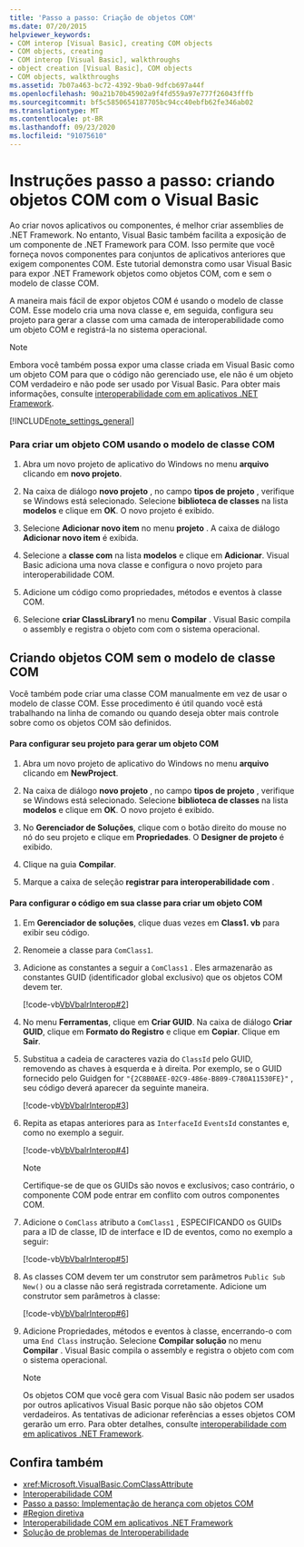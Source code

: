 ```yaml
---
title: 'Passo a passo: Criação de objetos COM'
ms.date: 07/20/2015
helpviewer_keywords:
- COM interop [Visual Basic], creating COM objects
- COM objects, creating
- COM interop [Visual Basic], walkthroughs
- object creation [Visual Basic], COM objects
- COM objects, walkthroughs
ms.assetid: 7b07a463-bc72-4392-9ba0-9dfcb697a44f
ms.openlocfilehash: 90a21b70b45902a9f4fd559a97e777f26043fffb
ms.sourcegitcommit: bf5c5850654187705bc94cc40ebfb62fe346ab02
ms.translationtype: MT
ms.contentlocale: pt-BR
ms.lasthandoff: 09/23/2020
ms.locfileid: "91075610"
---
```

# <a name="walkthrough-creating-com-objects-with-visual-basic"></a>Instruções passo a passo: criando objetos COM com o Visual Basic

Ao criar novos aplicativos ou componentes, é melhor criar assemblies de .NET Framework. No entanto, Visual Basic também facilita a exposição de um componente de .NET Framework para COM. Isso permite que você forneça novos componentes para conjuntos de aplicativos anteriores que exigem componentes COM. Este tutorial demonstra como usar Visual Basic para expor .NET Framework objetos como objetos COM, com e sem o modelo de classe COM.  
  
 A maneira mais fácil de expor objetos COM é usando o modelo de classe COM. Esse modelo cria uma nova classe e, em seguida, configura seu projeto para gerar a classe com uma camada de interoperabilidade como um objeto COM e registrá-la no sistema operacional.  
  
> [!NOTE]
> Embora você também possa expor uma classe criada em Visual Basic como um objeto COM para que o código não gerenciado use, ele não é um objeto COM verdadeiro e não pode ser usado por Visual Basic. Para obter mais informações, consulte [interoperabilidade com em aplicativos .NET Framework](com-interoperability-in-net-framework-applications.md).  
  
[!INCLUDE[note_settings_general](~/includes/note-settings-general-md.md)]  
  
### <a name="to-create-a-com-object-by-using-the-com-class-template"></a>Para criar um objeto COM usando o modelo de classe COM  
  
1. Abra um novo projeto de aplicativo do Windows no menu **arquivo** clicando em **novo projeto**.  
  
2. Na caixa de diálogo **novo projeto** , no campo **tipos de projeto** , verifique se Windows está selecionado. Selecione **biblioteca de classes** na lista **modelos** e clique em **OK**. O novo projeto é exibido.  
  
3. Selecione **Adicionar novo item** no menu **projeto** . A caixa de diálogo **Adicionar novo item** é exibida.  
  
4. Selecione a **classe com** na lista **modelos** e clique em **Adicionar**. Visual Basic adiciona uma nova classe e configura o novo projeto para interoperabilidade COM.  
  
5. Adicione um código como propriedades, métodos e eventos à classe COM.  
  
6. Selecione **criar ClassLibrary1** no menu **Compilar** . Visual Basic compila o assembly e registra o objeto com com o sistema operacional.  
  
## <a name="creating-com-objects-without-the-com-class-template"></a>Criando objetos COM sem o modelo de classe COM  

 Você também pode criar uma classe COM manualmente em vez de usar o modelo de classe COM. Esse procedimento é útil quando você está trabalhando na linha de comando ou quando deseja obter mais controle sobre como os objetos COM são definidos.  
  
#### <a name="to-set-up-your-project-to-generate-a-com-object"></a>Para configurar seu projeto para gerar um objeto COM  
  
1. Abra um novo projeto de aplicativo do Windows no menu **arquivo** clicando em **NewProject**.  
  
2. Na caixa de diálogo **novo projeto** , no campo **tipos de projeto** , verifique se Windows está selecionado. Selecione **biblioteca de classes** na lista **modelos** e clique em **OK**. O novo projeto é exibido.  
  
3. No **Gerenciador de Soluções**, clique com o botão direito do mouse no nó do seu projeto e clique em **Propriedades**. O **Designer de projeto** é exibido.  
  
4. Clique na guia **Compilar**.  
  
5. Marque a caixa de seleção **registrar para interoperabilidade com** .  
  
#### <a name="to-set-up-the-code-in-your-class-to-create-a-com-object"></a>Para configurar o código em sua classe para criar um objeto COM  
  
1. Em **Gerenciador de soluções**, clique duas vezes em **Class1. vb** para exibir seu código.  
  
2. Renomeie a classe para `ComClass1`.  
  
3. Adicione as constantes a seguir a `ComClass1` . Eles armazenarão as constantes GUID (identificador global exclusivo) que os objetos COM devem ter.  
  
     [!code-vb[VbVbalrInterop#2](~/samples/snippets/visualbasic/VS_Snippets_VBCSharp/VbVbalrInterop/VB/Class1.vb#2)]  
  
4. No menu **Ferramentas**, clique em **Criar GUID**. Na caixa de diálogo **Criar GUID**, clique em **Formato do Registro** e clique em **Copiar**. Clique em **Sair**.  
  
5. Substitua a cadeia de caracteres vazia do `ClassId` pelo GUID, removendo as chaves à esquerda e à direita. Por exemplo, se o GUID fornecido pelo Guidgen for `"{2C8B0AEE-02C9-486e-B809-C780A11530FE}"` , seu código deverá aparecer da seguinte maneira.  
  
     [!code-vb[VbVbalrInterop#3](~/samples/snippets/visualbasic/VS_Snippets_VBCSharp/VbVbalrInterop/VB/Class1.vb#3)]  
  
6. Repita as etapas anteriores para as `InterfaceId` `EventsId` constantes e, como no exemplo a seguir.  
  
     [!code-vb[VbVbalrInterop#4](~/samples/snippets/visualbasic/VS_Snippets_VBCSharp/VbVbalrInterop/VB/Class1.vb#4)]  
  
    > [!NOTE]
    > Certifique-se de que os GUIDs são novos e exclusivos; caso contrário, o componente COM pode entrar em conflito com outros componentes COM.  
  
7. Adicione o `ComClass` atributo a `ComClass1` , ESPECIFICANDO os GUIDs para a ID de classe, ID de interface e ID de eventos, como no exemplo a seguir:  
  
     [!code-vb[VbVbalrInterop#5](~/samples/snippets/visualbasic/VS_Snippets_VBCSharp/VbVbalrInterop/VB/Class1.vb#5)]  
  
8. As classes COM devem ter um construtor sem parâmetros `Public Sub New()` ou a classe não será registrada corretamente. Adicione um construtor sem parâmetros à classe:  
  
     [!code-vb[VbVbalrInterop#6](~/samples/snippets/visualbasic/VS_Snippets_VBCSharp/VbVbalrInterop/VB/Class1.vb#6)]  
  
9. Adicione Propriedades, métodos e eventos à classe, encerrando-o com uma `End Class` instrução. Selecione **Compilar solução** no menu **Compilar** . Visual Basic compila o assembly e registra o objeto com com o sistema operacional.  
  
    > [!NOTE]
    > Os objetos COM que você gera com Visual Basic não podem ser usados por outros aplicativos Visual Basic porque não são objetos COM verdadeiros. As tentativas de adicionar referências a esses objetos COM gerarão um erro. Para obter detalhes, consulte [interoperabilidade com em aplicativos .NET Framework](com-interoperability-in-net-framework-applications.md).  
  
## <a name="see-also"></a>Confira também

- <xref:Microsoft.VisualBasic.ComClassAttribute>
- [Interoperabilidade COM](index.md)
- [Passo a passo: Implementação de herança com objetos COM](walkthrough-implementing-inheritance-with-com-objects.md)
- [#Region diretiva](../../language-reference/directives/region-directive.md)
- [Interoperabilidade COM em aplicativos .NET Framework](com-interoperability-in-net-framework-applications.md)
- [Solução de problemas de Interoperabilidade](troubleshooting-interoperability.md)
